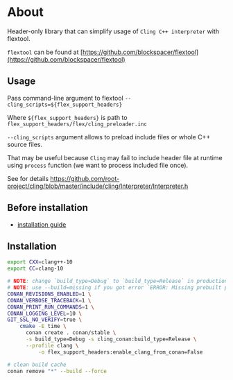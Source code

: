 # About

Header-only library that can simplify usage of `Cling C++ interpreter` with flextool.

`flextool` can be found at [https://github.com/blockspacer/flextool](https://github.com/blockspacer/flextool)

## Usage

Pass command-line argument to flextool `--cling_scripts=${flex_support_headers}`

Where `${flex_support_headers}` is path to `flex_support_headers/flex/cling_preloader.inc`

`--cling_scripts` argument allows to preload include files or whole C++ source files.

That may be useful because `Cling` may fail to include header file at runtime using `process` function (we want to process included file once).

See for details https://github.com/root-project/cling/blob/master/include/cling/Interpreter/Interpreter.h

## Before installation

- [installation guide](https://blockspacer.github.io/flex_docs/download/)

## Installation

```bash
export CXX=clang++-10
export CC=clang-10

# NOTE: change `build_type=Debug` to `build_type=Release` in production
# NOTE: use --build=missing if you got error `ERROR: Missing prebuilt package`
CONAN_REVISIONS_ENABLED=1 \
CONAN_VERBOSE_TRACEBACK=1 \
CONAN_PRINT_RUN_COMMANDS=1 \
CONAN_LOGGING_LEVEL=10 \
GIT_SSL_NO_VERIFY=true \
    cmake -E time \
      conan create . conan/stable \
      -s build_type=Debug -s cling_conan:build_type=Release \
      --profile clang \
          -o flex_support_headers:enable_clang_from_conan=False

# clean build cache
conan remove "*" --build --force
```
